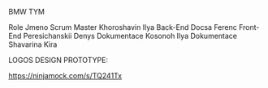 BMW TYM

Role	      	Jmeno
Scrum Master	Khoroshavin	Ilya
Back-End	    Docsa	Ferenc
Front-End	    Peresichanskii	Denys
Dokumentace	  Kosonoh	Ilya
Dokumentace	  Shavarina	Kira

LOGOS DESIGN PROTOTYPE: 

https://ninjamock.com/s/TQ241Tx
 

